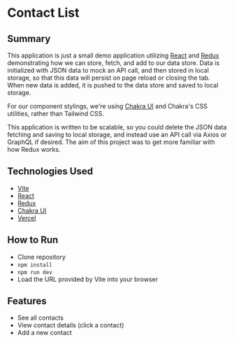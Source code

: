 # Contact List

## Summary

This application is just a small demo application utilizing [React](https://reactjs.org/) and [Redux](https://redux.js.org/) demonstrating how we can store, fetch, and add to our data store. Data is initialized with JSON data to mock an API call, and then stored in local storage, so that this data will persist on page reload or closing the tab. When new data is added, it is pushed to the data store and saved to local storage.

For our component stylings, we're using [Chakra UI](https://chakra-ui.com/) and Chakra's CSS utilities, rather than Tailwind CSS.

This application is written to be scalable, so you could delete the JSON data fetching and saving to local storage, and instead use an API call via Axios or GraphQL if desired. The aim of this project was to get more familiar with how Redux works.

## Technologies Used

- [Vite](https://vitejs.dev/)
- [React](https://reactjs.org/)
- [Redux](https://redux.js.org/)
- [Chakra UI](https://chakra-ui.com/)
- [Vercel](https://vercel.com/)

## How to Run

- Clone repository
- `npm install`
- `npm run dev`
- Load the URL provided by Vite into your browser

## Features

- See all contacts
- View contact details (click a contact)
- Add a new contact
